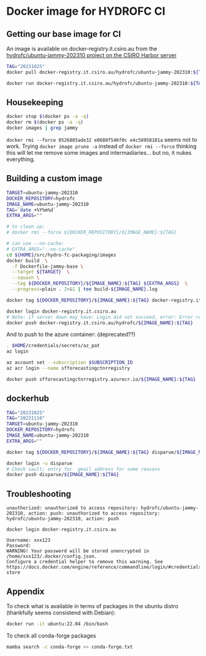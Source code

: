 # Docker image for HYDROFC CI

## Getting our base image for CI

An image is available on docker-registry.it.csiro.au from the [hydrofc/ubuntu-jammy-202310 project on the CSIRO Harbor server](https://docker-registry.it.csiro.au/harbor/projects/335/repositories/ubuntu-jammy-202310)

```sh
TAG="20231025"
docker pull docker-registry.it.csiro.au/hydrofc/ubuntu-jammy-202310:${TAG}
```

```sh
docker run docker-registry.it.csiro.au/hydrofc/ubuntu-jammy-202310:${TAG}
```

## Housekeeping

```sh
docker stop $(docker ps -a -q)
docker rm $(docker ps -a -q)
docker images | grep jammy
```

`docker rmi --force 0526885ade32 e0688f546f0c e4c58958181a` seems not to work. Trying `docker image prune -a` instead of `docker rmi --force` thinking this will let me remove some images and intermadiaries... but no, it nukes everything.

## Building a custom image

```sh
TARGET=ubuntu-jammy-202310
DOCKER_REPOSITORY=hydrofc
IMAGE_NAME=ubuntu-jammy-202310
TAG=`date +%Y%m%d`
EXTRA_ARGS=""

# to clean up:
# docker rmi --force ${DOCKER_REPOSITORY}/${IMAGE_NAME}:${TAG}

# can use --no-cache:
# EXTRA_ARGS="--no-cache"
cd ${HOME}/src/hydro-fc-packaging/images
docker build  \
  -f Dockerfile-jammy-base \
  --target ${TARGET}  \
  --squash \
  --tag ${DOCKER_REPOSITORY}/${IMAGE_NAME}:${TAG} ${EXTRA_ARGS}  \
  --progress=plain . 2>&1 | tee build-${IMAGE_NAME}.log
```

```sh
docker tag ${DOCKER_REPOSITORY}/${IMAGE_NAME}:${TAG} docker-registry.it.csiro.au/hydrofc/${IMAGE_NAME}:${TAG}
```


```sh
docker login docker-registry.it.csiro.au
# Note: if server down may have: Login did not succeed, error: Error response from daemon: Get "https://docker-registry.it.csiro.au/v2/": net/http: request canceled while waiting for connection (Client.Timeout exceeded while awaiting headers)
docker push docker-registry.it.csiro.au/hydrofc/${IMAGE_NAME}:${TAG}
```

And to push to the azure container: (deprecated??)

```sh
. $HOME/credentials/secrets/az_pat
az login

az account set --subscription $SUBSCRIPTION_ID 
az acr login --name sfforecastingctnrregistry

docker push sfforecastingctnrregistry.azurecr.io/${IMAGE_NAME}:${TAG}
```

## dockerhub

```sh
TAG="20231025"
TAG="20231110"
TARGET=ubuntu-jammy-202310
DOCKER_REPOSITORY=hydrofc
IMAGE_NAME=ubuntu-jammy-202310
EXTRA_ARGS=""

docker tag ${DOCKER_REPOSITORY}/${IMAGE_NAME}:${TAG} disparue/${IMAGE_NAME}:${TAG}

docker login -u disparue 
# Check vault; entry for  gmail address for some reasons
docker push disparue/${IMAGE_NAME}:${TAG}

```

## Troubleshooting

```text
unauthorized: unauthorized to access repository: hydrofc/ubuntu-jammy-202310, action: push: unauthorized to access repository: hydrofc/ubuntu-jammy-202310, action: push
```

`docker login docker-registry.it.csiro.au`

```text
Username: xxx123
Password: 
WARNING! Your password will be stored unencrypted in /home/xxx123/.docker/config.json.
Configure a credential helper to remove this warning. See
https://docs.docker.com/engine/reference/commandline/login/#credentials-store
```

## Appendix

To check what is available in terms of packages in the ubuntu distro (thankfully seems consistend with Debian):

```sh
docker run -it ubuntu:22.04 /bin/bash
```

To check all conda-forge packages

```sh
mamba search -c conda-forge >> conda-forge.txt
```
